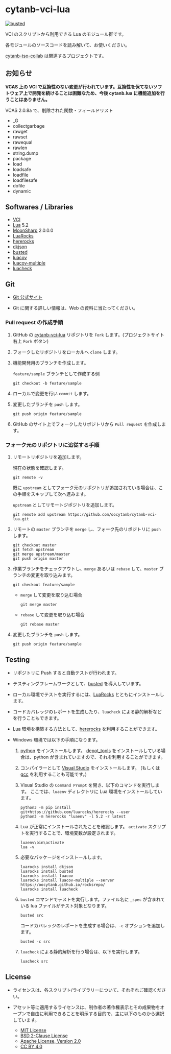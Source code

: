 # cytanb-vci-lua

[![busted](https://github.com/oocytanb/cytanb-vci-lua/actions/workflows/busted.yml/badge.svg)](https://github.com/oocytanb/cytanb-vci-lua/actions/workflows/busted.yml)

VCI のスクリプトから利用できる Lua のモジュール群です。

各モジュールのソースコードを読み解いて、お使いください。

[cytanb-tso-collab](https://github.com/oocytanb/cytanb-tso-collab) は関連するプロジェクトです。

## お知らせ

**VCAS 上の VCI で互換性のない変更が行われています。互換性を保てないソフトウェア上で開発を続けることは困難なため、今後 cytanb.lua に機能追加を行うことはありません。**

VCAS 2.0.8a で、削除された関数・フィールドリスト

- _G
- collectgarbage
- rawget
- rawset
- rawequal
- rawlen
- string.dump
- package
- load
- loadsafe
- loadfile
- loadfilesafe
- dofile
- dynamic

## Softwares / Libraries

- [VCI](https://github.com/virtual-cast/VCI) 
- [Lua](https://www.lua.org/) 5.2
- [MoonSharp](https://www.moonsharp.org/) 2.0.0.0
- [LuaRocks](https://luarocks.org/)
- [hererocks](https://github.com/luarocks/hererocks)
- [dkjson](http://dkolf.de/src/dkjson-lua.fsl/)
- [busted](https://olivinelabs.com/busted/)
- [luacov](https://github.com/keplerproject/luacov)
- [luacov-multiple](https://github.com/to-kr/luacov-multiple)
- [luacheck](https://github.com/luarocks/luacheck)

## Git

- [Git 公式サイト](https://git-scm.com/)

- Git に関する詳しい情報は、Web の資料に当たってください。

### Pull request の作成手順
1. GitHub の [cytanb-vci-lua](https://github.com/oocytanb/cytanb-vci-lua.git) リポジトリを `Fork` します。(プロジェクトサイト右上 `Fork` ボタン)

1. フォークしたリポジトリをローカルへ `clone` します。

1. 機能開発用のブランチを作成します。

    `feature/sample` ブランチとして作成する例
    ```
    git checkout -b feature/sample
    ```

1. ローカルで変更を行い `commit` します。

1. 変更したブランチを `push` します。
    ```
    git push origin feature/sample
    ```

1. GitHub のサイト上でフォークしたリポジトリから `Pull request` を作成します。


### フォーク元のリポジトリに追従する手順

1. リモートリポジトリを追加します。

    現在の状態を確認します。
    ```
    git remote -v
    ```

    既に `upstream` としてフォーク元のリポジトリが追加されている場合は、この手順をスキップして次へ進みます。

    `upstream` としてリモートジポジトリを追加します。
    ```
    git remote add upstream https://github.com/oocytanb/cytanb-vci-lua.git
    ```

1. リモートの `master` ブランチを `merge` し、フォーク先のリポジトリに `push` します。
    ```
    git checkout master
    git fetch upstream
    git merge upstream/master
    git push origin master
    ```

1. 作業ブランチをチェックアウトし、`merge` あるいは `rebase` して、`master` ブランチの変更を取り込みます。
    ```
    git checkout feature/sample
    ```

    - `merge` して変更を取り込む場合
        ```
        git merge master
        ```

    - `rebase` して変更を取り込む場合
        ```
        git rebase master
        ```

1. 変更したブランチを `push` します。
    ```
    git push origin feature/sample
    ```

## Testing

- リポジトリに Push すると自動テストが行われます。

- テスティングフレームワークとして、[busted](https://olivinelabs.com/busted/) を導入しています。

- ローカル環境でテストを実行するには、[LuaRocks](https://luarocks.org/) とともにインストールします。

- コードカバレッジのレポートを生成したり、`luacheck` による静的解析などを行うこともできます。

- Lua 環境を構築する方法として、[hererocks](https://github.com/luarocks/hererocks) を利用することができます。

- Windows 環境では以下の手順になります。
    1. [python](https://www.python.org/) をインストールします。
    [depot_tools](https://dev.chromium.org/developers/how-tos/depottools) をインストールしている場合は、python が含まれていますので、それを利用することができます。

    1. コンパイラーとして [Visual Studio](https://visualstudio.microsoft.com/) をインストールします。
    (もしくは [gcc](https://gcc.gnu.org/) を利用することも可能です。)

    1. Visual Studio の `Command Prompt` を開き、以下のコマンドを実行します。
    ここでは、`luaenv` ディレクトリに Lua 環境をインストールしています。

        ```
        python3 -m pip install git+https://github.com/luarocks/hererocks --user
        python3 -m hererocks "luaenv" -l 5.2 -r latest

    1. Lua が正常にインストールされたことを確認します。
       `activate` スクリプトを実行することで、環境変数が設定されます。

        ```
        luaenv\bin\activate
        lua -v
        ```

    1. 必要なパッケージをインストールします。

        ```
        luarocks install dkjson
        luarocks install busted
        luarocks install luacov
        luarocks install luacov-multiple --server https://oocytanb.github.io/rocksrepo/
        luarocks install luacheck
        ```

    1. `busted` コマンドでテストを実行します。ファイル名に `_spec` が含まれている lua ファイルがテスト対象となります。

        ```
        busted src
        ```

        コードカバレッジのレポートを生成する場合は、`-c` オプションを追加します。

        ```
        busted -c src
        ```

    1. `luacheck` による静的解析を行う場合は、以下を実行します。
        ```
        luacheck src
        ```

## License

- ライセンスは、各スクリプト/ライブラリーについて、それぞれご確認ください。

- アセット等に適用するライセンスは、制作者の著作権表示とその成果物をオープンで自由に利用できることを明示する目的で、主に以下のものから選択しています。
    - [MIT License](https://opensource.org/licenses/MIT)
    - [BSD 2-Clause License](https://opensource.org/licenses/BSD-2-Clause)
    - [Apache License, Version 2.0](https://opensource.org/licenses/Apache-2.0)
    - [CC BY 4.0](https://creativecommons.org/licenses/by/4.0/)
